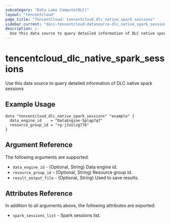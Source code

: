 ```yaml
---
subcategory: "Data Lake Compute(DLC)"
layout: "tencentcloud"
page_title: "TencentCloud: tencentcloud_dlc_native_spark_sessions"
sidebar_current: "docs-tencentcloud-datasource-dlc_native_spark_sessions"
description: |-
  Use this data source to query detailed information of DLC native spark sessions
---
```


# tencentcloud_dlc_native_spark_sessions

Use this data source to query detailed information of DLC native spark sessions

## Example Usage

```hcl
data "tencentcloud_dlc_native_spark_sessions" "example" {
  data_engine_id    = "DataEngine-5plqp7q7"
  resource_group_id = "rg-j3zolzg77b"
}
```

## Argument Reference

The following arguments are supported:

* `data_engine_id` - (Optional, String) Data engine id.
* `resource_group_id` - (Optional, String) Resource group id.
* `result_output_file` - (Optional, String) Used to save results.

## Attributes Reference

In addition to all arguments above, the following attributes are exported:

* `spark_sessions_list` - Spark sessions list.


